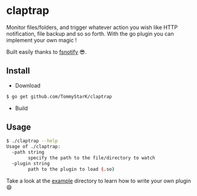 # claptrap


Monitor files/folders, and trigger whatever action you wish like HTTP notification, file backup and so so forth. With the go plugin you can implement your own magic !

Built easily thanks to [fsnotify](https://github.com/fsnotify/fsnotify) :sunglasses:.

## Install

- Download

```bash
$ go get github.com/TommyStarK/claptrap
```

- Build 


## Usage

```bash
$ ./claptrap --help
Usage of ./claptrap:
  -path string
    	specify the path to the file/directory to watch
  -plugin string
    	path to the plugin to load (.so)
```

Take a look at the [example](https://github.com/TommyStarK/claptrap/blob/master/example) directory to learn how
to write your own plugin :smile: